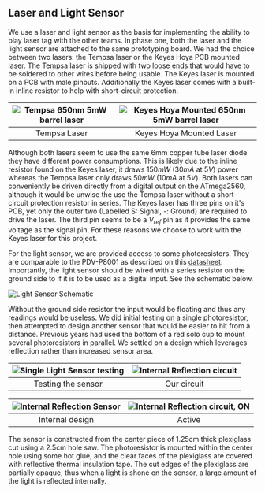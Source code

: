 ## Laser and Light Sensor

[tempsa]: https://i.imgur.com/P7iovUG.jpg "Tempsa 650nm 5mW barrel laser"

[keyes]: https://i.imgur.com/MQWzkdP.jpg "Keyes Hoya Mounted 650nm 5mW barrel laser"

[LSSchematic]: https://i.imgur.com/bpMK6aL.png "Light Sensor Schematic"

[singleLS]: https://i.imgur.com/QN6xlni.png "Single Light Sensor testing"

[TIRSensorOpen]: https://i.imgur.com/OxCo7bA.jpg "Internal Reflection Sensor"

[TIRCircuit]: https://i.imgur.com/JGEYQnX.jpg "Internal Reflection circuit"

[TIRSensorLit]: https://i.imgur.com/TxO4daI.jpg "Internal Reflection circuit, ON"



We use a laser and light sensor as the basis for implementing the ability to play laser tag with the other teams. In phase one, both the laser and the light sensor are attached to the same prototyping board. We had the choice between two lasers: the Tempsa laser or the Keyes Hoya PCB mounted laser. The Tempsa laser is shipped with two loose ends that would have to be soldered to other wires before being usable. The Keyes laser is mounted on a PCB with male pinouts. Additionally the Keyes laser comes with a built-in inline resistor to help with short-circuit protection.

|  ![][tempsa]   |        ![][keyes]          |
|:--------------:|:--------------------------:|
|  Tempsa Laser  |  Keyes Hoya Mounted Laser  |


Although both lasers seem to use the same 6mm copper tube laser diode they have different power consumptions. This is likely due to the inline resistor found on the Keyes laser, it draws $150mW$ ($30mA$ at $5V$) power whereas the Tempsa laser only draws $50mW$ ($10mA$ at $5V$). Both lasers can conveniently be driven directly from a digital output on the ATmega2560, although it would be unwise the use the Tempsa laser without a short-circuit protection resistor in series. The Keyes laser has three pins on it's PCB, yet only the outer two (Labelled S: Signal, -: Ground) are required to drive the laser. The third pin seems to be a $V_{ref}$ pin as it provides the same voltage as the signal pin. For these reasons we choose to work with the Keyes laser for this project.

For the light sensor, we are provided access to some photoresistors. They are comparable to the PDV-P8001 as described on this [datasheet](https://cdn-learn.adafruit.com/assets/assets/000/010/127/original/PDV-P8001.pdf). Importantly, the light sensor should be wired with a series resistor on the ground side to if it is to be used as a digital input. See the schematic below.

![][LSSchematic]

Without the ground side resistor the input would be floating and thus any readings would be useless. We did initial testing on a single photoresistor, then attempted to design another sensor that would be easier to hit from a distance. Previous years had used the bottom of a red solo cup to mount several photoresistors in parallel. We settled on a design which leverages reflection rather than increased sensor area.



|      ![][singleLS]       |  ![][TIRCircuit]  |
|:------------------------:|:-----------------:|
|   Testing the sensor     |     Our circuit   |

|    ![][TIRSensorOpen]    | ![][TIRSensorLit] |
|:------------------------:|:-----------------:|
|      Internal design     |      Active       |

The sensor is constructed from the center piece of 1.25cm thick plexiglass cut using a 2.5cm hole saw. The photoresistor is mounted within the center hole using some hot glue, and the clear faces of the plexiglass are covered with reflective thermal insulation tape. The cut edges of the plexiglass are partially opaque, thus when a light is shone on the sensor, a large amount of the light is reflected internally.






